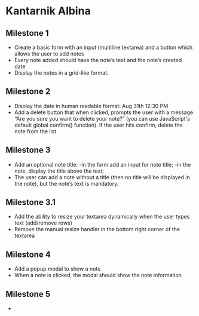 # Kantarnik Albina

## Milestone 1
* Create a basic form with an input (multiline textarea) and a button which allows the user to add notes
* Every note added should have the note’s text and the note’s created date
* Display the notes in a grid-like format.

## Milestone 2
* Display the date in human readable format: Aug 31th 12:30 PM
* Add a delete button that when clicked,  prompts the user with a message “Are you sure you want to delete your note?” (you can use JavaScript's default global confirm() function). If the user hits confirm, delete the note from the list

## Milestone 3
* Add an optional note title: 
-in the form add an input for note title;
-in the note, display the title above the text;
* The user can add a note without a title (then no title will be displayed in the note), but the note’s text is mandatory.

## Milestone 3.1
* Add the ability to resize your textarea dynamically when the user types text (add/remove rows)
* Remove the manual resize handler in the bottom right corner of the textarea 

## Milestone 4
* Add a popup modal to show a note
* When a note is clicked, the modal should show the note information

## Milestone 5
* 